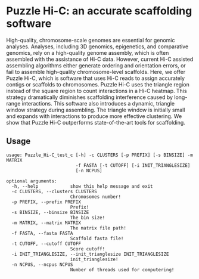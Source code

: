 # Puzzle Hi-C: an accurate scaffolding software

High-quality, chromosome-scale genomes are essential for genomic analyses. Analyses, including 3D genomics, epigenetics, and comparative genomics, rely on a high-quality genome assembly, which is often assembled with the assistance of Hi-C data. However, current Hi-C assisted assembling algorithms either generate ordering and orientation errors, or fail to assemble high-quality chromosome-level scaffolds. Here, we offer Puzzle Hi-C, which is software that uses Hi-C reads to assign accurately contigs or scaffolds to chromosomes. Puzzle Hi-C uses the triangle region instead of the square region to count interactions in a Hi-C heatmap. This strategy dramatically diminishes scaffolding interference caused by long-range interactions. This software also introduces a dynamic, triangle window strategy during assembling. The triangle window is initially small and expands with interactions to produce more effective clustering. We show that Puzzle Hi-C outperforms state-of-the-art tools for scaffolding.

## Usage
```shell
usage: Puzzle_Hi-C_test_c [-h] -c CLUSTERS [-p PREFIX] [-s BINSIZE] -m MATRIX
                          -f FASTA [-t CUTOFF] [-i INIT_TRIANGLESIZE]
                          [-n NCPUS]

optional arguments:
  -h, --help            show this help message and exit
  -c CLUSTERS, --clusters CLUSTERS
                        Chromosomes number!
  -p PREFIX, --prefix PREFIX
                        Prefix!
  -s BINSIZE, --binsize BINSIZE
                        The bin size!
  -m MATRIX, --matrix MATRIX
                        The matrix file path!
  -f FASTA, --fasta FASTA
                        Scaffold fasta file!
  -t CUTOFF, --cutoff CUTOFF
                        Score cutoff!
  -i INIT_TRIANGLESIZE, --init_trianglesize INIT_TRIANGLESIZE
                        init_trianglesize!
  -n NCPUS, --ncpus NCPUS
                        Number of threads used for computering!

```
